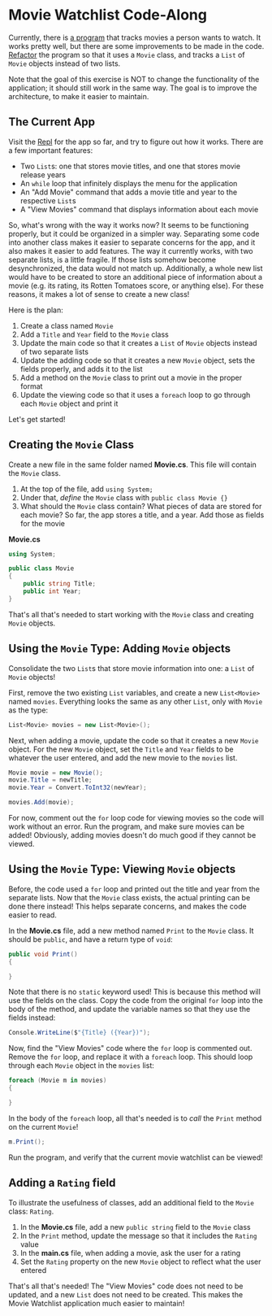 # Movie Watchlist Code-Along
Currently, there is [a program](https://Movies.josephmaxwell.repl.run) that tracks movies a person wants to watch. It works pretty well, but there are some improvements to be made in the code. [Refactor](https://en.wikipedia.org/wiki/Code_refactoring) the program so that it uses a `Movie` class, and tracks a `List` of `Movie` objects instead of two lists.

Note that the goal of this exercise is NOT to change the functionality of the application; it should still work in the same way. The goal is to improve the architecture, to make it easier to maintain.

## The Current App
Visit the [Repl](https://repl.it/@JosephMaxwell/Movies#main.cs) for the app so far, and try to figure out how it works. There are a few important features:

- Two `List`s: one that stores movie titles, and one that stores movie release years
- An `while` loop that infinitely displays the menu for the application
- An "Add Movie" command that adds a movie title and year to the respective `List`s
- A "View Movies" command that displays information about each movie

So, what's wrong with the way it works now? It seems to be functioning properly, but it could be organized in a simpler way. Separating some code into another class makes it easier to separate concerns for the app, and it also makes it easier to add features. The way it currently works, with two separate lists, is a little fragile. If those lists somehow become desynchronized, the data would not match up. Additionally, a whole new list would have to be created to store an additional piece of information about a movie (e.g. its rating, its Rotten Tomatoes score, or anything else). For these reasons, it makes a lot of sense to create a new class!

Here is the plan:

1. Create a class named `Movie`
1. Add a `Title` and `Year` field to the `Movie` class
1. Update the main code so that it creates a `List` of `Movie` objects instead of two separate lists
1. Update the adding code so that it creates a new `Movie` object, sets the fields properly, and adds it to the list
1. Add a method on the `Movie` class to print out a movie in the proper format
1. Update the viewing code so that it uses a `foreach` loop to go through each `Movie` object and print it

Let's get started!

## Creating the `Movie` Class
Create a new file in the same folder named **Movie.cs**. This file will contain the `Movie` class.

1. At the top of the file, add `using System;`
1. Under that, _define_ the `Movie` class with `public class Movie {}`
1. What should the `Movie` class contain? What pieces of data are stored for each movie? So far, the app stores a title, and a year. Add those as fields for the movie

**Movie.cs**
```cs
using System;

public class Movie
{
    public string Title;
    public int Year;
}
```

That's all that's needed to start working with the `Movie` class and creating `Movie` objects.

## Using the `Movie` Type: Adding `Movie` objects
Consolidate the two `List`s that store movie information into one: a `List` of `Movie` objects!

First, remove the two existing `List` variables, and create a new `List<Movie>` named `movies`. Everything looks the same as any other `List`, only with `Movie` as the type:

```cs
List<Movie> movies = new List<Movie>();
```

Next, when adding a movie, update the code so that it creates a new `Movie` object. For the new `Movie` object, set the `Title` and `Year` fields to be whatever the user entered, and add the new movie to the `movies` list.

```cs
Movie movie = new Movie();
movie.Title = newTitle;
movie.Year = Convert.ToInt32(newYear);

movies.Add(movie);
```

For now, comment out the `for` loop code for viewing movies so the code will work without an error. Run the program, and make sure movies can be added! Obviously, adding movies doesn't do much good if they cannot be viewed.

## Using the `Movie` Type: Viewing `Movie` objects
Before, the code used a `for` loop and printed out the title and year from the separate lists. Now that the `Movie` class exists, the actual printing can be done there instead! This helps separate concerns, and makes the code easier to read.

In the **Movie.cs** file, add a new method named `Print` to the `Movie` class. It should be `public`, and have a return type of `void`:

```cs
public void Print()
{

}
```

Note that there is no `static` keyword used! This is because this method will use the fields on the class. Copy the code from the original `for` loop into the body of the method, and update the variable names so that they use the fields instead:

```cs
Console.WriteLine($"{Title} ({Year})");
```

Now, find the "View Movies" code where the `for` loop is commented out. Remove the `for` loop, and replace it with a `foreach` loop. This should loop through each `Movie` object in the `movies` list:

```cs
foreach (Movie m in movies)
{

}
```

In the body of the `foreach` loop, all that's needed is to _call_ the `Print` method on the current `Movie`!

```cs
m.Print();
```

Run the program, and verify that the current movie watchlist can be viewed!

## Adding a `Rating` field
To illustrate the usefulness of classes, add an additional field to the `Movie` class: `Rating`.

1. In the **Movie.cs** file, add a new `public string` field to the `Movie` class
2. In the `Print` method, update the message so that it includes the `Rating` value
3. In the **main.cs** file, when adding a movie, ask the user for a rating
4. Set the `Rating` property on the new `Movie` object to reflect what the user entered

That's all that's needed! The "View Movies" code does not need to be updated, and a new `List` does not need to be created. This makes the Movie Watchlist application much easier to maintain!